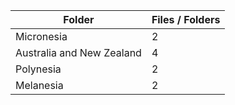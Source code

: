 | Folder                    |   Files / Folders |
|---------------------------|-------------------|
| Micronesia                |                 2 |
| Australia and New Zealand |                 4 |
| Polynesia                 |                 2 |
| Melanesia                 |                 2 |